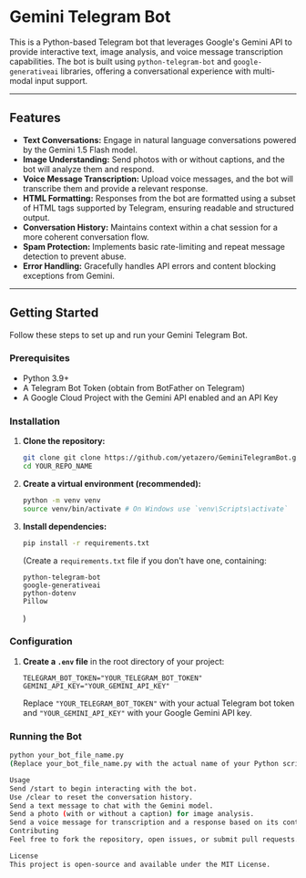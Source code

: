 # Gemini Telegram Bot

This is a Python-based Telegram bot that leverages Google's Gemini API to provide interactive text, image analysis, and voice message transcription capabilities. The bot is built using `python-telegram-bot` and `google-generativeai` libraries, offering a conversational experience with multi-modal input support.

---

## Features

* **Text Conversations:** Engage in natural language conversations powered by the Gemini 1.5 Flash model.
* **Image Understanding:** Send photos with or without captions, and the bot will analyze them and respond.
* **Voice Message Transcription:** Upload voice messages, and the bot will transcribe them and provide a relevant response.
* **HTML Formatting:** Responses from the bot are formatted using a subset of HTML tags supported by Telegram, ensuring readable and structured output.
* **Conversation History:** Maintains context within a chat session for a more coherent conversation flow.
* **Spam Protection:** Implements basic rate-limiting and repeat message detection to prevent abuse.
* **Error Handling:** Gracefully handles API errors and content blocking exceptions from Gemini.

---

## Getting Started

Follow these steps to set up and run your Gemini Telegram Bot.

### Prerequisites

* Python 3.9+
* A Telegram Bot Token (obtain from BotFather on Telegram)
* A Google Cloud Project with the Gemini API enabled and an API Key

### Installation

1.  **Clone the repository:**
    ```bash
    git clone git clone https://github.com/yetazero/GeminiTelegramBot.git
    cd YOUR_REPO_NAME
    ```
2.  **Create a virtual environment (recommended):**
    ```bash
    python -m venv venv
    source venv/bin/activate # On Windows use `venv\Scripts\activate`
    ```
3.  **Install dependencies:**
    ```bash
    pip install -r requirements.txt
    ```
    (Create a `requirements.txt` file if you don't have one, containing:
    ```
    python-telegram-bot
    google-generativeai
    python-dotenv
    Pillow
    ```
    )

### Configuration

1.  **Create a `.env` file** in the root directory of your project:
    ```
    TELEGRAM_BOT_TOKEN="YOUR_TELEGRAM_BOT_TOKEN"
    GEMINI_API_KEY="YOUR_GEMINI_API_KEY"
    ```
    Replace `"YOUR_TELEGRAM_BOT_TOKEN"` with your actual Telegram bot token and `"YOUR_GEMINI_API_KEY"` with your Google Gemini API key.

### Running the Bot

```bash
python your_bot_file_name.py
(Replace your_bot_file_name.py with the actual name of your Python script, e.g., main.py if you named it that).

Usage
Send /start to begin interacting with the bot.
Use /clear to reset the conversation history.
Send a text message to chat with the Gemini model.
Send a photo (with or without a caption) for image analysis.
Send a voice message for transcription and a response based on its content.
Contributing
Feel free to fork the repository, open issues, or submit pull requests.

License
This project is open-source and available under the MIT License.
